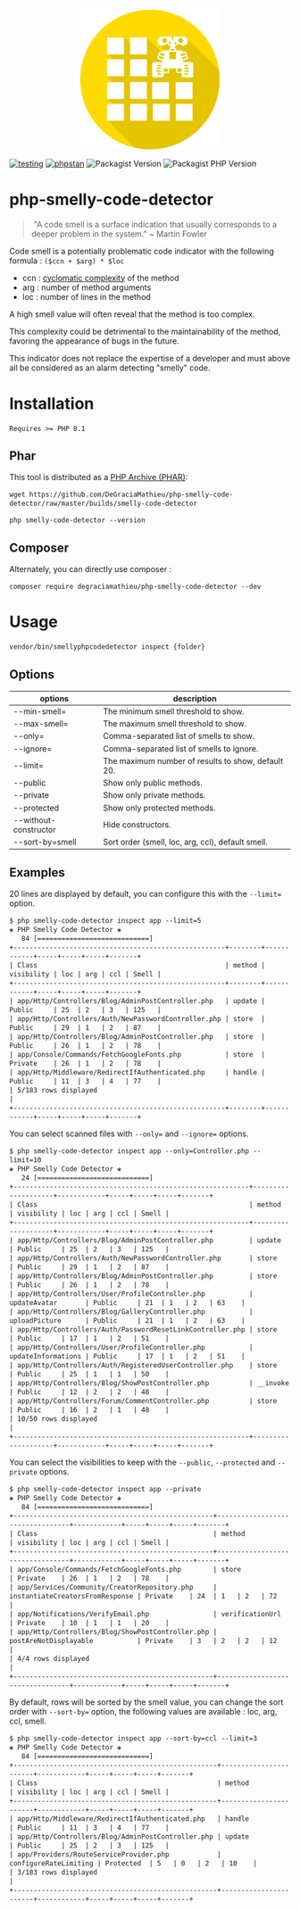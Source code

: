<p align="center">
<img src="https://github.com/DeGraciaMathieu/php-smelly-code-detector/blob/master/arts/robot.png" width="250">
</p>

[![testing](https://github.com/DeGraciaMathieu/php-smelly-code-detector/actions/workflows/testing.yml/badge.svg)](https://github.com/DeGraciaMathieu/php-smelly-code-detector/actions/workflows/testing.yml)
[![phpstan](https://github.com/DeGraciaMathieu/php-smelly-code-detector/actions/workflows/phpstan.yml/badge.svg)](https://github.com/DeGraciaMathieu/php-smelly-code-detector/actions/workflows/phpstan.yml)
![Packagist Version](https://img.shields.io/packagist/v/degraciamathieu/php-smelly-code-detector)
![Packagist PHP Version](https://img.shields.io/packagist/dependency-v/degraciamathieu/php-smelly-code-detector/php)

# php-smelly-code-detector

> "A code smell is a surface indication that usually corresponds to a deeper problem in the system."
> ~ Martin Fowler

Code smell is a potentially problematic code indicator with the following formula : `($ccn + $arg) * $loc`

- ccn : [cyclomatic complexity](https://en.wikipedia.org/wiki/Cyclomatic_complexity) of the method
- arg : number of method arguments
- loc : number of lines in the method

A high smell value will often reveal that the method is too complex.

This complexity could be detrimental to the maintainability of the method, favoring the appearance of bugs in the future.

This indicator does not replace the expertise of a developer and must above all be considered as an alarm detecting "smelly" code.

# Installation

```
Requires >= PHP 8.1
```

## Phar
This tool is distributed as a [PHP Archive (PHAR)](https://www.php.net/phar):

```
wget https://github.com/DeGraciaMathieu/php-smelly-code-detector/raw/master/builds/smelly-code-detector
```

```
php smelly-code-detector --version
```

## Composer
Alternately, you can directly use composer :

```
composer require degraciamathieu/php-smelly-code-detector --dev
```

# Usage
```
vendor/bin/smellyphpcodedetector inspect {folder}
```
## Options
| options               | description |
|-----------------------|-------------|
| --min-smell= | The minimum smell threshold to show.|
| --max-smell= | The maximum smell threshold to show.|
| --only= | Comma-separated list of smells to show.|
| --ignore= | Comma-separated list of smells to ignore.|
| --limit= | The maximum number of results to show, default 20.|
| --public | Show only public methods.|
| --private | Show only private methods.|
| --protected | Show only protected methods.|
| --without-constructor | Hide constructors.|
| --sort-by=smell | Sort order (smell, loc, arg, ccl), default smell.|


## Examples
20 lines are displayed by default, you can configure this with the `--limit=` option.
```
$ php smelly-code-detector inspect app --limit=5
❀ PHP Smelly Code Detector ❀
   84 [============================]
+-----------------------------------------------------+--------+------------+-----+-----+-----+-------+
| Class                                               | method | visibility | loc | arg | ccl | Smell |
+-----------------------------------------------------+--------+------------+-----+-----+-----+-------+
| app/Http/Controllers/Blog/AdminPostController.php   | update | Public     | 25  | 2   | 3   | 125   |
| app/Http/Controllers/Auth/NewPasswordController.php | store  | Public     | 29  | 1   | 2   | 87    |
| app/Http/Controllers/Blog/AdminPostController.php   | store  | Public     | 26  | 1   | 2   | 78    |
| app/Console/Commands/FetchGoogleFonts.php           | store  | Private    | 26  | 1   | 2   | 78    |
| app/Http/Middleware/RedirectIfAuthenticated.php     | handle | Public     | 11  | 3   | 4   | 77    |
| 5/183 rows displayed                                                                                |
+-----------------------------------------------------+--------+------------+-----+-----+-----+-------+
```
You can select scanned files with `--only=` and `--ignore=` options.
```
$ php smelly-code-detector inspect app --only=Controller.php --limit=10
❀ PHP Smelly Code Detector ❀
   24 [============================]
+-----------------------------------------------------------+--------------------+------------+-----+-----+-----+-------+
| Class                                                     | method             | visibility | loc | arg | ccl | Smell |
+-----------------------------------------------------------+--------------------+------------+-----+-----+-----+-------+
| app/Http/Controllers/Blog/AdminPostController.php         | update             | Public     | 25  | 2   | 3   | 125   |
| app/Http/Controllers/Auth/NewPasswordController.php       | store              | Public     | 29  | 1   | 2   | 87    |
| app/Http/Controllers/Blog/AdminPostController.php         | store              | Public     | 26  | 1   | 2   | 78    |
| app/Http/Controllers/User/ProfileController.php           | updateAvatar       | Public     | 21  | 1   | 2   | 63    |
| app/Http/Controllers/Blog/GalleryController.php           | uploadPicture      | Public     | 21  | 1   | 2   | 63    |
| app/Http/Controllers/Auth/PasswordResetLinkController.php | store              | Public     | 17  | 1   | 2   | 51    |
| app/Http/Controllers/User/ProfileController.php           | updateInformations | Public     | 17  | 1   | 2   | 51    |
| app/Http/Controllers/Auth/RegisteredUserController.php    | store              | Public     | 25  | 1   | 1   | 50    |
| app/Http/Controllers/Blog/ShowPostController.php          | __invoke           | Public     | 12  | 2   | 2   | 48    |
| app/Http/Controllers/Forum/CommentController.php          | store              | Public     | 16  | 2   | 1   | 48    |
| 10/50 rows displayed                                                                                                  |
+-----------------------------------------------------------+--------------------+------------+-----+-----+-----+-------+
```
You can select the visibilities to keep with the `--public`, `--protected` and `--private` options.
```
$ php smelly-code-detector inspect app --private
❀ PHP Smelly Code Detector ❀
   84 [============================]
+--------------------------------------------------+---------------------------------+------------+-----+-----+-----+-------+
| Class                                            | method                          | visibility | loc | arg | ccl | Smell |
+--------------------------------------------------+---------------------------------+------------+-----+-----+-----+-------+
| app/Console/Commands/FetchGoogleFonts.php        | store                           | Private    | 26  | 1   | 2   | 78    |
| app/Services/Community/CreatorRepository.php     | instantiateCreatorsFromResponse | Private    | 24  | 1   | 2   | 72    |
| app/Notifications/VerifyEmail.php                | verificationUrl                 | Private    | 10  | 1   | 1   | 20    |
| app/Http/Controllers/Blog/ShowPostController.php | postAreNotDisplayable           | Private    | 3   | 2   | 2   | 12    |
| 4/4 rows displayed                                                                                                        |
+--------------------------------------------------+---------------------------------+------------+-----+-----+-----+-------+
```
By default, rows will be sorted by the smell value, you can change the sort order with `--sort-by=` option, the following values are available : loc, arg, ccl, smell. 
```
$ php smelly-code-detector inspect app --sort-by=ccl --limit=3
❀ PHP Smelly Code Detector ❀
   84 [============================]
+---------------------------------------------------+-----------------------+------------+-----+-----+-----+-------+
| Class                                             | method                | visibility | loc | arg | ccl | Smell |
+---------------------------------------------------+-----------------------+------------+-----+-----+-----+-------+
| app/Http/Middleware/RedirectIfAuthenticated.php   | handle                | Public     | 11  | 3   | 4   | 77    |
| app/Http/Controllers/Blog/AdminPostController.php | update                | Public     | 25  | 2   | 3   | 125   |
| app/Providers/RouteServiceProvider.php            | configureRateLimiting | Protected  | 5   | 0   | 2   | 10    |
| 3/183 rows displayed                                                                                             |
+---------------------------------------------------+-----------------------+------------+-----+-----+-----+-------+
```

